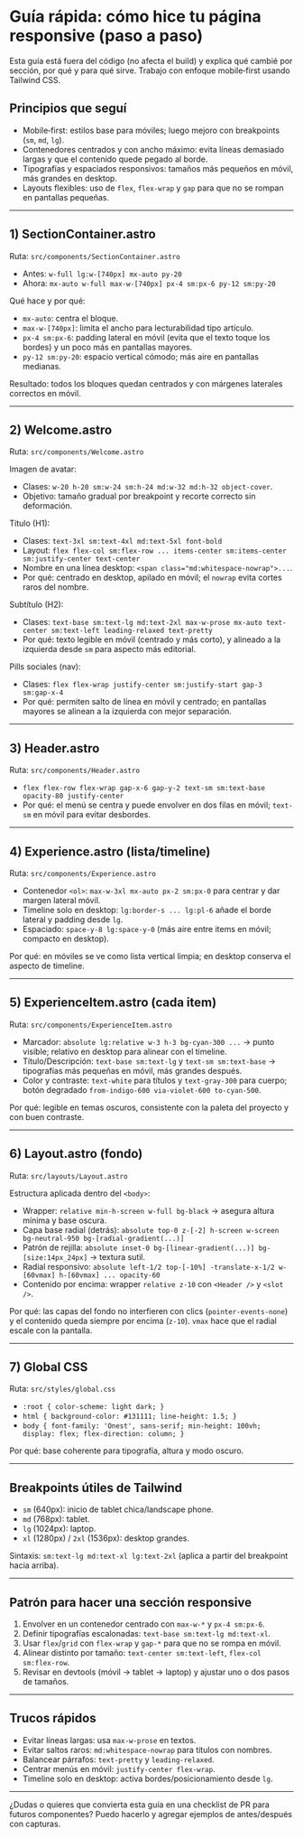 # Guía rápida: cómo hice tu página responsive (paso a paso)

Esta guía está fuera del código (no afecta el build) y explica qué cambié por sección, por qué y para qué sirve. Trabajo con enfoque mobile‑first usando Tailwind CSS.

## Principios que seguí
- Mobile‑first: estilos base para móviles; luego mejoro con breakpoints (`sm`, `md`, `lg`).
- Contenedores centrados y con ancho máximo: evita líneas demasiado largas y que el contenido quede pegado al borde.
- Tipografías y espaciados responsivos: tamaños más pequeños en móvil, más grandes en desktop.
- Layouts flexibles: uso de `flex`, `flex-wrap` y `gap` para que no se rompan en pantallas pequeñas.

---

## 1) SectionContainer.astro
Ruta: `src/components/SectionContainer.astro`

- Antes: `w-full lg:w-[740px] mx-auto py-20`
- Ahora: `mx-auto w-full max-w-[740px] px-4 sm:px-6 py-12 sm:py-20`

Qué hace y por qué:
- `mx-auto`: centra el bloque.
- `max-w-[740px]`: limita el ancho para lecturabilidad tipo artículo.
- `px-4 sm:px-6`: padding lateral en móvil (evita que el texto toque los bordes) y un poco más en pantallas mayores.
- `py-12 sm:py-20`: espacio vertical cómodo; más aire en pantallas medianas.

Resultado: todos los bloques quedan centrados y con márgenes laterales correctos en móvil.

---

## 2) Welcome.astro
Ruta: `src/components/Welcome.astro`

Imagen de avatar:
- Clases: `w-20 h-20 sm:w-24 sm:h-24 md:w-32 md:h-32 object-cover`.
- Objetivo: tamaño gradual por breakpoint y recorte correcto sin deformación.

Título (H1):
- Clases: `text-3xl sm:text-4xl md:text-5xl font-bold`
- Layout: `flex flex-col sm:flex-row ... items-center sm:items-center sm:justify-center text-center`
- Nombre en una línea desktop: `<span class="md:whitespace-nowrap">...`.
- Por qué: centrado en desktop, apilado en móvil; el `nowrap` evita cortes raros del nombre.

Subtítulo (H2):
- Clases: `text-base sm:text-lg md:text-2xl max-w-prose mx-auto text-center sm:text-left leading-relaxed text-pretty`
- Por qué: texto legible en móvil (centrado y más corto), y alineado a la izquierda desde `sm` para aspecto más editorial.

Pills sociales (nav):
- Clases: `flex flex-wrap justify-center sm:justify-start gap-3 sm:gap-x-4`
- Por qué: permiten salto de línea en móvil y centrado; en pantallas mayores se alinean a la izquierda con mejor separación.

---

## 3) Header.astro
Ruta: `src/components/Header.astro`

- `flex flex-row flex-wrap gap-x-6 gap-y-2 text-sm sm:text-base opacity-80 justify-center`
- Por qué: el menú se centra y puede envolver en dos filas en móvil; `text-sm` en móvil para evitar desbordes.

---

## 4) Experience.astro (lista/timeline)
Ruta: `src/components/Experience.astro`

- Contenedor `<ol>`: `max-w-3xl mx-auto px-2 sm:px-0` para centrar y dar margen lateral móvil.
- Timeline solo en desktop: `lg:border-s ... lg:pl-6` añade el borde lateral y padding desde `lg`.
- Espaciado: `space-y-8 lg:space-y-0` (más aire entre items en móvil; compacto en desktop).

Por qué: en móviles se ve como lista vertical limpia; en desktop conserva el aspecto de timeline.

---

## 5) ExperienceItem.astro (cada item)
Ruta: `src/components/ExperienceItem.astro`

- Marcador: `absolute lg:relative w-3 h-3 bg-cyan-300 ...` → punto visible; relativo en desktop para alinear con el timeline.
- Título/Descripción: `text-base sm:text-lg` y `text-sm sm:text-base` → tipografías más pequeñas en móvil, más grandes después.
- Color y contraste: `text-white` para títulos y `text-gray-300` para cuerpo; botón degradado `from-indigo-600 via-violet-600 to-cyan-500`.

Por qué: legible en temas oscuros, consistente con la paleta del proyecto y con buen contraste.

---

## 6) Layout.astro (fondo)
Ruta: `src/layouts/Layout.astro`

Estructura aplicada dentro del `<body>`:
- Wrapper: `relative min-h-screen w-full bg-black` → asegura altura mínima y base oscura.
- Capa base radial (detrás): `absolute top-0 z-[-2] h-screen w-screen bg-neutral-950 bg-[radial-gradient(...)]`
- Patrón de rejilla: `absolute inset-0 bg-[linear-gradient(...)] bg-[size:14px_24px]` → textura sutil.
- Radial responsivo: `absolute left-1/2 top-[-10%] -translate-x-1/2 w-[60vmax] h-[60vmax] ... opacity-60`
- Contenido por encima: wrapper `relative z-10` con `<Header />` y `<slot />`.

Por qué: las capas del fondo no interfieren con clics (`pointer-events-none`) y el contenido queda siempre por encima (`z-10`). `vmax` hace que el radial escale con la pantalla.

---

## 7) Global CSS
Ruta: `src/styles/global.css`

- `:root { color-scheme: light dark; }`
- `html { background-color: #131111; line-height: 1.5; }`
- `body { font-family: 'Onest', sans-serif; min-height: 100vh; display: flex; flex-direction: column; }`

Por qué: base coherente para tipografía, altura y modo oscuro.

---

## Breakpoints útiles de Tailwind
- `sm` (640px): inicio de tablet chica/landscape phone.
- `md` (768px): tablet.
- `lg` (1024px): laptop.
- `xl` (1280px) / `2xl` (1536px): desktop grandes.

Sintaxis: `sm:text-lg md:text-xl lg:text-2xl` (aplica a partir del breakpoint hacia arriba).

---

## Patrón para hacer una sección responsive
1. Envolver en un contenedor centrado con `max-w-*` y `px-4 sm:px-6`.
2. Definir tipografías escalonadas: `text-base sm:text-lg md:text-xl`.
3. Usar `flex`/`grid` con `flex-wrap` y `gap-*` para que no se rompa en móvil.
4. Alinear distinto por tamaño: `text-center sm:text-left`, `flex-col sm:flex-row`.
5. Revisar en devtools (móvil → tablet → laptop) y ajustar uno o dos pasos de tamaños.

---

## Trucos rápidos
- Evitar líneas largas: usa `max-w-prose` en textos.
- Evitar saltos raros: `md:whitespace-nowrap` para títulos con nombres.
- Balancear párrafos: `text-pretty` y `leading-relaxed`.
- Centrar menús en móvil: `justify-center flex-wrap`.
- Timeline solo en desktop: activa bordes/posicionamiento desde `lg`.

---

¿Dudas o quieres que convierta esta guía en una checklist de PR para futuros componentes? Puedo hacerlo y agregar ejemplos de antes/después con capturas.
